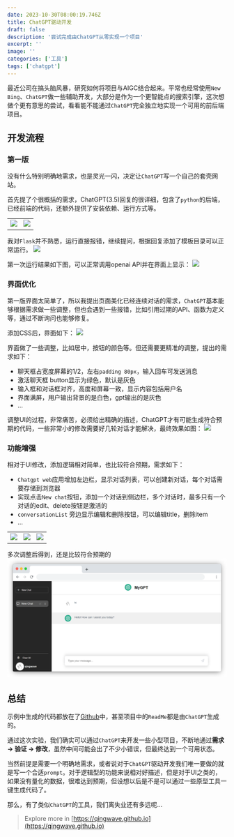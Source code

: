 ```yaml
---
date: 2023-10-30T08:00:19.746Z
title: ChatGPT驱动开发
draft: false
description: '尝试完成由ChatGPT从零实现一个项目'
excerpt: ''
image: ''
categories: ['工具']
tags: ['chatgpt']
---
```


最近公司在搞头脑风暴，研究如何将项目与AIGC结合起来。平常也经常使用`New Bing`、`ChatGPT`做一些辅助开发，大部分是作为一个更智能点的搜索引擎，这次想做个更有意思的尝试，看看能不能通过`ChatGPT`完全独立地实现一个可用的前后端项目。

## 开发流程

### 第一版
没有什么特别明确地需求，也是灵光一闪，决定让`ChatGPT`写一个自己的套壳网站。

首先提了个很概括的需求，ChatGPT(3.5)回复的很详细，包含了`python`的后端，已经前端的代码，还额外提供了安装依赖、运行方式等。

<table class="flex">
  <tr class="flex items-center">
     <td><img src="/img/mygpt/mygpt1.png"></td>
     <td><img src="/img/mygpt/mygpt2.png"></td>
  </tr>
</table>

我对`Flask`并不熟悉，运行直接报错，继续提问，根据回复添加了模板目录可以正常运行。
![](/img/mygpt/mygpt3.png)

第一次运行结果如下图，可以正常调用openai API并在界面上显示：
![](/img/mygpt/mygpt4.png)

### 界面优化

第一版界面太简单了，所以我提出页面美化已经连续对话的需求，`ChatGPT`基本能够根据需求做一些调整，但也会遇到一些报错，比如引用过期的API、函数为定义等，通过不断询问也能够修复。

添加CSS后，界面如下：
![](/img/mygpt/mygpt5.png)

界面做了一些调整，比如居中，按钮的颜色等。但还需要更精准的调整，提出的需求如下：

- 聊天框占宽度屏幕的1/2，左右`padding 80px`，输入回车可发送消息
- 激活聊天框 button显示为绿色，默认是灰色
- 输入框和对话框对齐，高度和屏幕一致，显示内容包括用户名
- 界面满屏，用户输出背景的是白色，gpt输出的是灰色
- ...

调整UI的过程，非常痛苦，必须给出精确的描述，ChatGPT才有可能生成符合预期的代码，一些非常小的修改需要好几轮对话才能解决，最终效果如图：
![](/img/mygpt/mygpt6.png)

### 功能增强

相对于UI修改，添加逻辑相对简单，也比较符合预期，需求如下：
- `Chatgpt web`应用增加左边栏，显示对话列表，可以创建新对话，每个对话需要存储到浏览器
- 实现点击`New chat`按钮，添加一个对话到侧边栏，多个对话时，最多只有一个对话的edit、delete按钮是激活的
- `conversationList` 旁边显示编辑和删除按钮，可以编辑title，删除item
- ...

<table class="flex">
  <tr class="flex items-center">
     <td><img src="/img/mygpt/mygpt7.png"></td>
     <td><img src="/img/mygpt/mygpt8.png"></td>
     <td><img src="/img/mygpt/mygpt9.png"></td>
  </tr>
</table>

多次调整后得到，还是比较符合预期的
![](https://github.com/qingwave/mygpt/raw/main/doc/mygpt.png)


## 总结

示例中生成的代码都放在了[Github](https://github.com/qingwave/mygpt)中，甚至项目中的`ReadMe`都是由`ChatGPT`生成的。

通过这次实验，我们确实可以通过`ChatGPT`来开发一些小型项目，不断地通过**需求 -> 验证 -> 修改**，虽然中间可能会出了不少小错误，但最终达到一个可用状态。

当然前提是需要一个明确地需求，或者说对于`ChatGPT`驱动开发我们唯一要做的就是写一个合适`prompt`。对于逻辑型的功能来说相对好描述，但是对于UI之类的，如果没有量化的数据，很难达到预期，但设想以后是不是可以通过一些原型工具一键生成代码了。

那么，有了类似`ChatGPT`的工具，我们离失业还有多远呢...

> Explore more in [https://qingwave.github.io](https://qingwave.github.io)

